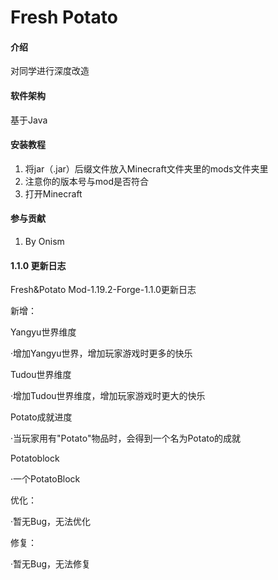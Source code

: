 # Fresh Potato

#### 介绍
对同学进行深度改造

#### 软件架构
基于Java

#### 安装教程

1.  将jar（.jar）后缀文件放入Minecraft文件夹里的mods文件夹里
2.  注意你的版本号与mod是否符合
3.  打开Minecraft

#### 参与贡献

1.  By Onism

#### 1.1.0 更新日志

Fresh&Potato Mod-1.19.2-Forge-1.1.0更新日志

新增：

Yangyu世界维度

·增加Yangyu世界，增加玩家游戏时更多的快乐

Tudou世界维度

·增加Tudou世界维度，增加玩家游戏时更大的快乐

Potato成就进度

·当玩家用有"Potato"物品时，会得到一个名为Potato的成就

Potatoblock

·一个PotatoBlock

优化：

·暂无Bug，无法优化

修复：

·暂无Bug，无法修复